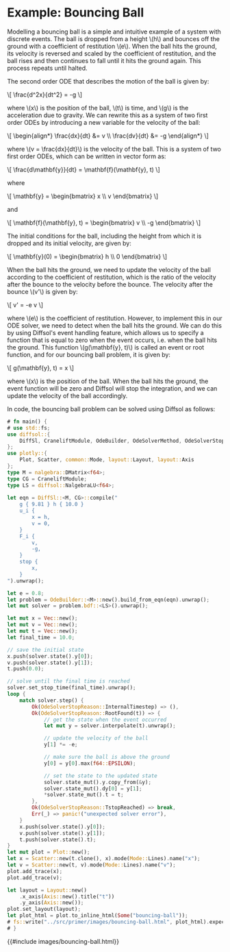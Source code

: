 # Example: Bouncing Ball

Modelling a bouncing ball is a simple and intuitive example of a system with discrete events. The ball is dropped from a height \\(h\\) and bounces off the ground with a coefficient of restitution \\(e\\). When the ball hits the ground, its velocity is reversed and scaled by the coefficient of restitution, and the ball rises and then continues to fall until it hits the ground again. This process repeats until halted.

The second order ODE that describes the motion of the ball is given by:

\\[
\frac{d^2x}{dt^2} = -g
\\]

where \\(x\\) is the position of the ball, \\(t\\) is time, and \\(g\\) is the acceleration due to gravity. We can rewrite this as a system of two first order ODEs by introducing a new variable for the velocity of the ball:

\\[
\begin{align*}
\frac{dx}{dt} &= v \\\\
\frac{dv}{dt} &= -g
\end{align*}
\\]

where \\(v = \frac{dx}{dt}\\) is the velocity of the ball. This is a system of two first order ODEs, which can be written in vector form as:

\\[
\frac{d\mathbf{y}}{dt} = \mathbf{f}(\mathbf{y}, t)
\\]

where

\\[
\mathbf{y} = \begin{bmatrix} x \\\\ v \end{bmatrix}
\\]

and

\\[
\mathbf{f}(\mathbf{y}, t) = \begin{bmatrix} v \\\\ -g \end{bmatrix}
\\]

The initial conditions for the ball, including the height from which it is dropped and its initial velocity, are given by:

\\[
\mathbf{y}(0) = \begin{bmatrix} h \\\\ 0 \end{bmatrix}
\\]

When the ball hits the ground, we need to update the velocity of the ball according to the coefficient of restitution, which is the ratio of the velocity after the bounce to the velocity before the bounce. The velocity after the bounce \\(v'\\) is given by:

\\[
v' = -e v
\\]

where \\(e\\) is the coefficient of restitution. However, to implement this in our ODE solver, we need to detect when the ball hits the ground. We can do this by using Diffsol's event handling feature, which allows us to specify a function that is equal to zero when the event occurs, i.e. when the ball hits the ground. This function \\(g(\mathbf{y}, t)\\) is called an event or root function, and for our bouncing ball problem, it is given by:

\\[
g(\mathbf{y}, t) = x
\\]

where \\(x\\) is the position of the ball. When the ball hits the ground, the event function will be zero and Diffsol will stop the integration, and we can update the velocity of the ball accordingly.

In code, the bouncing ball problem can be solved using Diffsol as follows:

```rust
# fn main() {
# use std::fs;
use diffsol::{
    DiffSl, CraneliftModule, OdeBuilder, OdeSolverMethod, OdeSolverStopReason,
};
use plotly::{
    Plot, Scatter, common::Mode, layout::Layout, layout::Axis
};
type M = nalgebra::DMatrix<f64>;
type CG = CraneliftModule;
type LS = diffsol::NalgebraLU<f64>;
        
let eqn = DiffSl::<M, CG>::compile("
    g { 9.81 } h { 10.0 }
    u_i {
        x = h,
        v = 0,
    }
    F_i {
        v,
        -g,
    }
    stop {
        x,
    }
").unwrap();

let e = 0.8;
let problem = OdeBuilder::<M>::new().build_from_eqn(eqn).unwrap();
let mut solver = problem.bdf::<LS>().unwrap();

let mut x = Vec::new();
let mut v = Vec::new();
let mut t = Vec::new();
let final_time = 10.0;

// save the initial state
x.push(solver.state().y[0]);
v.push(solver.state().y[1]);
t.push(0.0);

// solve until the final time is reached
solver.set_stop_time(final_time).unwrap();
loop {
    match solver.step() {
        Ok(OdeSolverStopReason::InternalTimestep) => (),
        Ok(OdeSolverStopReason::RootFound(t)) => {
            // get the state when the event occurred
            let mut y = solver.interpolate(t).unwrap();

            // update the velocity of the ball
            y[1] *= -e;

            // make sure the ball is above the ground
            y[0] = y[0].max(f64::EPSILON);

            // set the state to the updated state
            solver.state_mut().y.copy_from(&y);
            solver.state_mut().dy[0] = y[1];
            *solver.state_mut().t = t;
        },
        Ok(OdeSolverStopReason::TstopReached) => break,
        Err(_) => panic!("unexpected solver error"),
    }
    x.push(solver.state().y[0]);
    v.push(solver.state().y[1]);
    t.push(solver.state().t);
}
let mut plot = Plot::new();
let x = Scatter::new(t.clone(), x).mode(Mode::Lines).name("x");
let v = Scatter::new(t, v).mode(Mode::Lines).name("v");
plot.add_trace(x);
plot.add_trace(v);

let layout = Layout::new()
    .x_axis(Axis::new().title("t"))
    .y_axis(Axis::new());
plot.set_layout(layout);
let plot_html = plot.to_inline_html(Some("bouncing-ball"));
# fs::write("../src/primer/images/bouncing-ball.html", plot_html).expect("Unable to write file");
# }
```
{{#include images/bouncing-ball.html}}